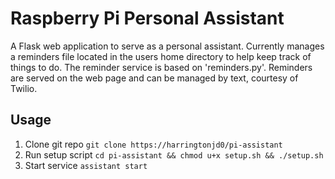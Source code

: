 # Raspberry Pi Personal Assistant

A Flask web application to serve as a personal assistant. Currently manages a reminders file located in the users home directory to help keep track of things to do. The reminder service is based on 'reminders.py'. Reminders are served on the web page and can be managed by text, courtesy of Twilio.

## Usage

1. Clone git repo
	`git clone https://harringtonjd0/pi-assistant`
2. Run setup script
	`cd pi-assistant && chmod u+x setup.sh && ./setup.sh`
3. Start service
	`assistant start`

